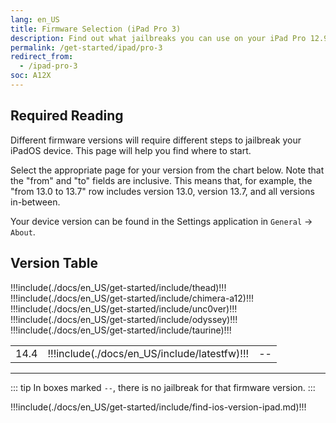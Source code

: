 ```yaml
---
lang: en_US
title: Firmware Selection (iPad Pro 3)
description: Find out what jailbreaks you can use on your iPad Pro 12.9" 3rd Generation or iPad Pro 11" 1st Generation
permalink: /get-started/ipad/pro-3
redirect_from:
  - /ipad-pro-3
soc: A12X
---
```


## Required Reading

Different firmware versions will require different steps to jailbreak your iPadOS device. This page will help you find where to start.

Select the appropriate page for your version from the chart below. Note that the "from" and "to" fields are inclusive. This means that, for example, the "from 13.0 to 13.7" row includes version 13.0, version 13.7, and all versions in-between.

Your device version can be found in the Settings application in `General` -> `About`.

## Version Table

<table>
  !!!include(./docs/en_US/get-started/include/thead)!!!
  <tbody>
    !!!include(./docs/en_US/get-started/include/chimera-a12)!!!
    !!!include(./docs/en_US/get-started/include/unc0ver)!!!
    !!!include(./docs/en_US/get-started/include/odyssey)!!!
    !!!include(./docs/en_US/get-started/include/taurine)!!!
    <tr>
      <td>14.4</td>
      <td>!!!include(./docs/en_US/include/latestfw)!!!</td>
      <td>--</td>
    </tr>
  </tbody>
</table>

---

::: tip
In boxes marked `--`, there is no jailbreak for that firmware version.
:::

!!!include(./docs/en_US/get-started/include/find-ios-version-ipad.md)!!!
